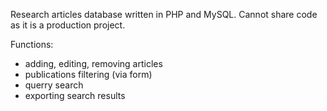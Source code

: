 Research articles database written in PHP and MySQL. 
Cannot share code as it is a production project.

Functions:

  - adding, editing, removing articles
  - publications filtering (via form)
  - querry search
  - exporting search results  
